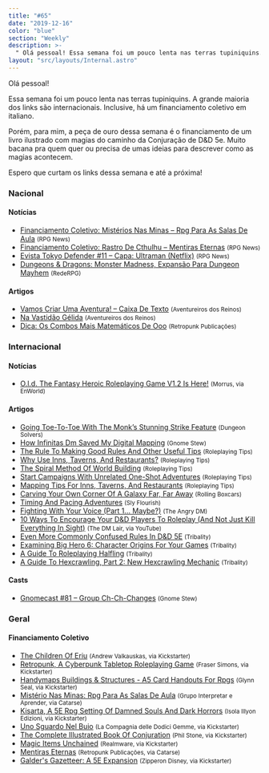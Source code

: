```yaml
---
title: "#65"
date: "2019-12-16"
color: "blue"
section: "Weekly"
description: >-
  " Olá pessoal! Essa semana foi um pouco lenta nas terras tupiniquins. A grande maioria dos links são internacionais. Inclusive, há um financiamento coletivo em italiano. Porém, para mim, a peça de ouro dessa semana é o financiamento de um livro ilustrado com magias do caminho da Conjuraç"
layout: "src/layouts/Internal.astro"
---
```


Olá pessoal!

Essa semana foi um pouco lenta nas terras tupiniquins. A grande maioria dos links são internacionais. Inclusive, há um financiamento coletivo em italiano.

Porém, para mim, a peça de ouro dessa semana é o financiamento de um livro ilustrado com magias do caminho da Conjuração de D&amp;D 5e. Muito bacana pra quem quer ou precisa de umas ideias para descrever como as magias acontecem.

Espero que curtam os links dessa semana e até a próxima!

### Nacional

#### Notícias

- [Financiamento Coletivo: Mistérios Nas Minas – Rpg Para As Salas De Aula] <small>(RPG News)</small>
- [Financiamento Coletivo: Rastro De Cthulhu – Mentiras Eternas] <small>(RPG News)</small>
- [Evista Tokyo Defender #11 – Capa: Ultraman (Netflix)] <small>(RPG News)</small>
- [Dungeons &amp; Dragons: Monster Madness, Expansão Para Dungeon Mayhem] <small>(RedeRPG)</small>

#### Artigos

- [Vamos Criar Uma Aventura! – Caixa De Texto] <small>(Aventureiros dos Reinos)</small>
- [Na Vastidão Gélida] <small>(Aventureiros dos Reinos)</small>
- [Dica: Os Combos Mais Matemáticos De Ooo] <small>(Retropunk Publicações)</small>

### Internacional

#### Notícias

- [O.l.d. The Fantasy Heroic Roleplaying Game V1.2 Is Here!] <small>(Morrus, via EnWorld)</small>

#### Artigos

- [Going Toe-To-Toe With The Monk’s Stunning Strike Feature] <small>(Dungeon Solvers)</small>
- [How Infinitas Dm Saved My Digital Mapping] <small>(Gnome Stew)</small>
- [The Rule To Making Good Rules And Other Useful Tips] <small>(Roleplaying Tips)</small>
- [Why Use Inns, Taverns, And Restaurants?] <small>(Roleplaying Tips)</small>
- [The Spiral Method Of World Building] <small>(Roleplaying Tips)</small>
- [Start Campaigns With Unrelated One-Shot Adventures] <small>(Roleplaying Tips)</small>
- [Mapping Tips For Inns, Taverns, And Restaurants] <small>(Roleplaying Tips)</small>
- [Carving Your Own Corner Of A Galaxy Far, Far Away] <small>(Rolling Boxcars)</small>
- [Timing And Pacing Adventures] <small>(Sly Flourish)</small>
- [Fighting With Your Voice (Part 1… Maybe?)] <small>(The Angry DM)</small>
- [10 Ways To Encourage Your D&amp;D Players To Roleplay (And Not Just Kill Everything In Sight)] <small>(The DM Lair, via YouTube)</small>
- [Even More Commonly Confused Rules In D&amp;D 5E] <small>(Tribality)</small>
- [Examining Big Hero 6: Character Origins For Your Games] <small>(Tribality)</small>
- [A Guide To Roleplaying Halfling] <small>(Tribality)</small>
- [A Guide To Hexcrawling, Part 2: New Hexcrawling Mechanic] <small>(Tribality)</small>

#### Casts

- [Gnomecast #81 – Group Ch-Ch-Changes] <small>(Gnome Stew)</small>

### Geral

#### Financiamento Coletivo

- [The Children Of Eriu] <small>(Andrew Valkauskas, via Kickstarter)</small>
- [Retropunk, A Cyberpunk Tabletop Roleplaying Game] <small>(Fraser Simons, via Kickstarter)</small>
- [Handymaps Buildings &amp; Structures - A5 Card Handouts For Rpgs] <small>(Glynn Seal, via Kickstarter)</small>
- [Mistério Nas Minas: Rpg Para As Salas De Aula] <small>(Grupo Interpretar e Aprender, via Catarse)</small>
- [Kisarta, A 5E Rpg Setting Of Damned Souls And Dark Horrors] <small>(Isola Illyon Edizioni, via Kickstarter)</small>
- [Uno Sguardo Nel Buio] <small>(La Compagnia delle Dodici Gemme, via Kickstarter)</small>
- [The Complete Illustrated Book Of Conjuration] <small>(Phil Stone, via Kickstarter)</small>
- [Magic Items Unchained] <small>(Realmware, via Kickstarter)</small>
- [Mentiras Eternas] <small>(Retropunk Publicações, via Catarse)</small>
- [Galder&#039;s Gazetteer: A 5E Expansion] <small>(Zipperon Disney, via Kickstarter)</small>

[carving your own corner of a galaxy far, far away]: https://rollingboxcars.com/2019/12/09/carving-your-own-corner-of-a-galaxy-far-far-away/
[the rule to making good rules and other useful tips]: https://www.roleplayingtips.com/rptn/the-rule-to-making-good-rules-and-other-useful-tips/
[why use inns, taverns, and restaurants?]: https://www.roleplayingtips.com/rptn/why-use-inns-taverns-and-restaurants/
[timing and pacing adventures]: https://slyflourish.com/timing_and_pacing_adventures.html
[examining big hero 6: character origins for your games]: https://www.tribality.com/2019/12/09/examining-big-hero-6-character-origins-for-your-games/
[the spiral method of world building]: https://www.roleplayingtips.com/rptn/the-spiral-method-of-world-building/
[10 ways to encourage your d&amp;d players to roleplay (and not just kill everything in sight)]: https://www.youtube.com/watch?v=gTSmDTjlcK8
[financiamento coletivo: rastro de cthulhu – mentiras eternas]: https://newsrpg.wordpress.com/2019/12/10/financiamento-coletivo-rastro-de-cthulhu-mentiras-eternas/
[mentiras eternas]: https://www.catarse.me/mentiras_eternas
[vamos criar uma aventura! – caixa de texto]: http://aventureirosdosreinos.com/vamos-criar-uma-aventura-caixa-de-texto/
[a guide to roleplaying halfling]: https://www.tribality.com/2019/12/10/a-guide-to-roleplaying-halfling/
[a guide to hexcrawling, part 2: new hexcrawling mechanic]: https://www.tribality.com/2019/12/10/a-guide-to-hexcrawling-part-2-new-hexcrawling-mechanic/
[handymaps buildings &amp; structures - a5 card handouts for rpgs]: https://www.kickstarter.com/projects/monkeyblooddesign/handymaps-buildings-and-structures-a5-card-handouts-for-rpgs
[retropunk, a cyberpunk tabletop roleplaying game]: https://www.kickstarter.com/projects/163542734/retropunk
[magic items unchained]: https://www.kickstarter.com/projects/realmware/magic-items-unchained
[kisarta, a 5e rpg setting of damned souls and dark horrors]: https://www.kickstarter.com/projects/isolaillyonedizioni/kisarta-a-5e-rpg-setting-of-damned-souls-and-dark-horrors
[galder&#039;s gazetteer: a 5e expansion]: https://www.kickstarter.com/projects/zipperondisney/galders-gazetteer-a-5e-expansion
[start campaigns with unrelated one-shot adventures]: https://www.roleplayingtips.com/rptn/start-campaigns-with-unrelated-one-shot-adventures/
[fighting with your voice (part 1… maybe?)]: https://theangrygm.com/fighting-with-your-voice-1/
[how infinitas dm saved my digital mapping]: https://gnomestew.com/how-infinitas-dm-saved-my-digital-mapping/
[na vastidão gélida]: http://aventureirosdosreinos.com/na-vastidao-gelida/
[mapping tips for inns, taverns, and restaurants]: https://www.roleplayingtips.com/rptn/mapping-tips-for-inns-taverns-and-restaurants/
[evista tokyo defender #11 – capa: ultraman (netflix)]: https://newsrpg.wordpress.com/2019/12/12/revista-tokyo-defender-11/
[gnomecast #81 – group ch-ch-changes]: https://gnomestew.com/gnomecast-81-group-ch-ch-changes/
[dica: os combos mais matemáticos de ooo]: https://retropunk.com.br/editora/dica-os-combos-mais-matematicos-de-ooo/
[going toe-to-toe with the monk’s stunning strike feature]: https://www.dungeonsolvers.com/2019/12/13/5e-monk-stunning-strike-feature/
[even more commonly confused rules in d&amp;d 5e]: https://www.tribality.com/2019/12/13/even-more-commonly-confused-rules-in-dd-5e/
[financiamento coletivo: mistérios nas minas – rpg para as salas de aula]: https://newsrpg.wordpress.com/2019/12/14/financiamento-coletivo-misterios-nas-minas-rpg-para-as-salas-de-aula/
[mistério nas minas: rpg para as salas de aula]: https://www.catarse.me/misterio_nas_minas
[o.l.d. the fantasy heroic roleplaying game v1.2 is here!]: https://www.enworld.org/threads/o-l-d-the-fantasy-heroic-roleplaying-game-v1-2-is-here.669133/
[dungeons &amp; dragons: monster madness, expansão para dungeon mayhem]: https://www.rederpg.com.br/2019/12/15/dungeons-dragons-monster-madness-expansao-para-dungeon-mayhem/
[uno sguardo nel buio]: https://www.kickstarter.com/projects/12gemme/uno-sguardo-nel-buio
[the complete illustrated book of conjuration]: https://www.kickstarter.com/projects/philtonellc/the-complete-illustrated-book-of-conjuration
[the children of eriu]: https://www.kickstarter.com/projects/avalkauskas/the-children-of-eriu
